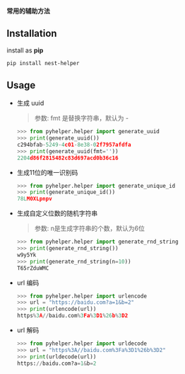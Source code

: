 #### 常用的辅助方法

## Installation

install as **pip**

```shell
pip install nest-helper
```

## Usage

- 生成 uuid

  > 参数: fmt 是替换字符串，默认为 - 

  ```python
  >>> from pyhelper.helper import generate_uuid
  >>> print(generate_uuid())
  c294bfab-5249-4c01-8e38-02f7957afdfa
  >>> print(generate_uuid(fmt=''))
  2204d86f2815482c83d697acd0b36c16
  ```

- 生成11位的唯一识别码

  ```python
  >>> from pyhelper.helper import generate_unique_id
  >>> print(generate_unique_id())
  78LM0XLpnpv
  ```

- 生成自定义位数的随机字符串

  > 参数: n是生成字符串的个数，默认为6位

  ```python
  >>> from pyhelper.helper import generate_rnd_string
  >>> print(generate_rnd_string())
  w9y5Yk
  >>> print(generate_rnd_string(n=10))
  T65rZduWMC
  ```

- url 编码

  ```python
  >>> from pyhelper.helper import urlencode
  >>> url = "https://baidu.com?a=1&b=2"
  >>> print(urlencode(url))
  https%3A//baidu.com%3Fa%3D1%26b%3D2
  ```

- url 解码

  ```python
  >>> from pyhelper.helper import urldecode
  >>> url = "https%3A//baidu.com%3Fa%3D1%26b%3D2"
  >>> print(urldecode(url))
  https://baidu.com?a=1&b=2
  ```

  
